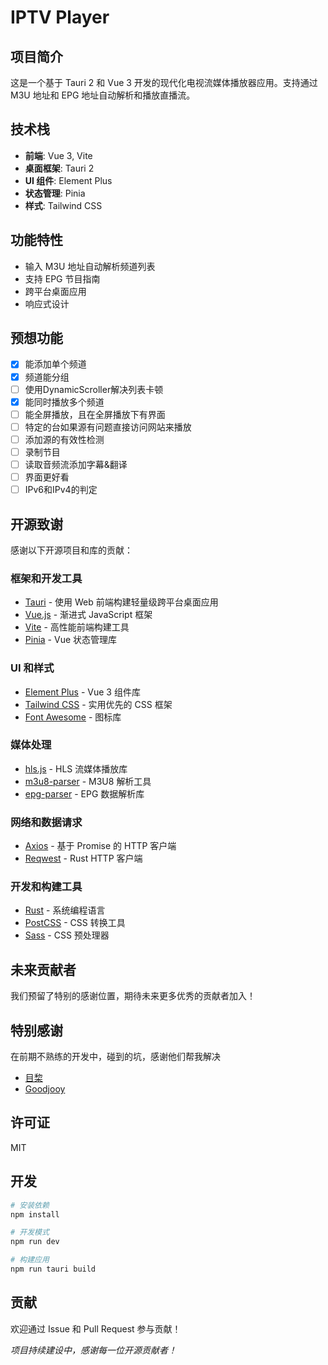 # IPTV Player

## 项目简介

这是一个基于 Tauri 2 和 Vue 3 开发的现代化电视流媒体播放器应用。支持通过 M3U 地址和 EPG 地址自动解析和播放直播流。

## 技术栈

- **前端**: Vue 3, Vite
- **桌面框架**: Tauri 2
- **UI 组件**: Element Plus
- **状态管理**: Pinia
- **样式**: Tailwind CSS

## 功能特性

- 输入 M3U 地址自动解析频道列表
- 支持 EPG 节目指南
- 跨平台桌面应用
- 响应式设计

## 预想功能

- [x] 能添加单个频道
- [x] 频道能分组
- [ ] 使用DynamicScroller解决列表卡顿
- [x] 能同时播放多个频道
- [ ] 能全屏播放，且在全屏播放下有界面
- [ ] 特定的台如果源有问题直接访问网站来播放
- [ ] 添加源的有效性检测
- [ ] 录制节目
- [ ] 读取音频流添加字幕&翻译
- [ ] 界面更好看
- [ ] IPv6和IPv4的判定

## 开源致谢

感谢以下开源项目和库的贡献：

### 框架和开发工具

- [Tauri](https://tauri.app/) - 使用 Web 前端构建轻量级跨平台桌面应用
- [Vue.js](https://vuejs.org/) - 渐进式 JavaScript 框架
- [Vite](https://vitejs.dev/) - 高性能前端构建工具
- [Pinia](https://pinia.vuejs.org/) - Vue 状态管理库

### UI 和样式

- [Element Plus](https://element-plus.org/) - Vue 3 组件库
- [Tailwind CSS](https://tailwindcss.com/) - 实用优先的 CSS 框架
- [Font Awesome](https://fontawesome.com/) - 图标库

### 媒体处理

- [hls.js](https://github.com/video-dev/hls.js) - HLS 流媒体播放库
- [m3u8-parser](https://github.com/videojs/m3u8-parser) - M3U8 解析工具
- [epg-parser](https://github.com/freearhey/epg-parser) - EPG 数据解析库

### 网络和数据请求

- [Axios](https://axios-http.com/) - 基于 Promise 的 HTTP 客户端
- [Reqwest](https://github.com/seanmonstar/reqwest) - Rust HTTP 客户端

### 开发和构建工具

- [Rust](https://www.rust-lang.org/) - 系统编程语言
- [PostCSS](https://postcss.org/) - CSS 转换工具
- [Sass](https://sass-lang.com/) - CSS 预处理器

## 未来贡献者

我们预留了特别的感谢位置，期待未来更多优秀的贡献者加入！

## 特别感谢

在前期不熟练的开发中，碰到的坑，感谢他们帮我解决

- [目棃](https://github.com/BTMuli)
- [Goodjooy](https://github.com/Goodjooy)

## 许可证

MIT

## 开发

```bash
# 安装依赖
npm install

# 开发模式
npm run dev

# 构建应用
npm run tauri build
```

## 贡献

欢迎通过 Issue 和 Pull Request 参与贡献！

*项目持续建设中，感谢每一位开源贡献者！*